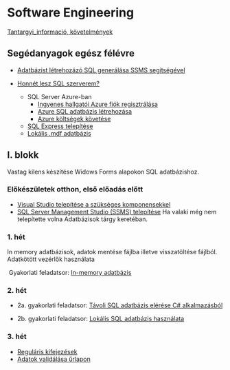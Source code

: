 # Software Engineering

[Tantargyi_informació, követelmények](./tantargyi_informaciok/)


## Segédanyagok egész félévre


- [Adatbázist létrehozázó SQL generálása SSMS segítségével](./knowledge_base/sql_generalasa_ssms-bol_adatbazis_letrehozasara/)

- [Honnét lesz SQL szerverem?](./knowledge_base/honnet_lesz_sql_szerverem/)

  - SQL Server Azure-ban
    - [Ingyenes hallgatói Azure fiók regisztrálása](/ingyenes_hallgatoi_azure_fiok_regisztralasa/)
    - [Azure SQL adatbázis létrehozása](./knowledge_base/azure_sql_adatbazis_letrehozasa_2022/)
    - [Azure költségek követése](./knowledge_base/azure_costs/)
  - [SQL Express telepítése](./knowledge_base/sql_server_sajat_gepre/)
  - [Lokális .mdf adatbázis](./knowledge_base/lokalis_adatbazis_visual_studioban/)

  
## I. blokk

Vastag kilens készítése Widows Forms alapokon SQL adatbázishoz. 

### Előkészületek otthon, első előadás előtt

- [Visual Studio telepítése a szükséges komponensekkel](./vsinstall/)
- [SQL Server Management Studio (SSMS) telepítése](/common/ssms_install/) Ha valaki még nem telepítette volna Adatbázisok tárgy keretéban.  

### 1. hét 

In memory adatbázisok, adatok mentése fájlba illetve visszatöltése fájlból. Adatkötött vezérlők használata	

​	Gyakorlati feladatsor: [In-memory adatbázis ](./1_gyak_in_memory_adatbazis/)


### 2. hét 

- 2a. gyakorlati feladatsor: [Távoli SQL adatbázis elérése C# alkalmazásból](./2a_gyak_tavoli_adatbazis_visual_studioban/)

- 2b. gyakorlati feladatsor: [Lokális SQL adatbázis használata](./2b_gyak_lokalis_adatbazis_visual_studioban/)

### 3. hét


- [Reguláris kifejezések](./3_elm_regularis_kifejezesek/)
- [Adatok validálása űrlapon](./3_gyak_adatok_validalasa_urlapon/)


